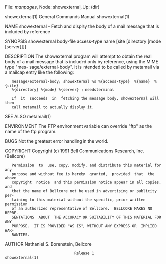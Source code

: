File: *manpages*,  Node: showexternal,  Up: (dir)

showexternal(1)             General Commands Manual            showexternal(1)



NAME
       showexternal  -  Fetch  and  display the body of a mail message that is
       included by reference

SYNOPSIS
       showexternal   body-file  access-type  name  [site   [directory   [mode
       [server]]]]

DESCRIPTION
       The showexternal program will attempt to obtain the real body of a mail
       message that is included only by reference, using the MIME  type  "mes-
       sage/external-body".   It  is  intended  to be called by metamail via a
       mailcap entry like the following:

       message/external-body; showexternal %s %{access-type}  %{name}  %{site}
       %{directory} %{mode} %{server} ; needsterminal

       If  it  succeeds  in  fetching the message body, showexternal will then
       call metamail to actually display it.

SEE ALSO
       metamail(1)

ENVIRONMENT
       The FTP environment variable can override "ftp" as the name of the  ftp
       program.

BUGS
       Not the greatest error handling in the world.

COPYRIGHT
       Copyright (c) 1991 Bell Communications Research, Inc. (Bellcore)

       Permission  to  use, copy, modify, and distribute this material for any
       purpose and without fee is hereby  granted,  provided  that  the  above
       copyright  notice  and this permission notice appear in all copies, and
       that the name of Bellcore not be used in advertising or publicity  per-
       taining to this material without the specific, prior written permission
       of an authorized representative of Bellcore.  BELLCORE MAKES NO  REPRE-
       SENTATIONS  ABOUT  THE ACCURACY OR SUITABILITY OF THIS MATERIAL FOR ANY
       PURPOSE.  IT IS PROVIDED "AS IS", WITHOUT ANY EXPRESS OR  IMPLIED  WAR-
       RANTIES.

AUTHOR
       Nathaniel S. Borenstein, Bellcore



                                   Release 1                   showexternal(1)
